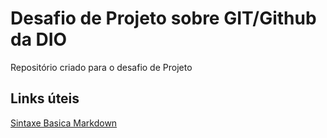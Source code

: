 # Desafio de Projeto sobre GIT/Github da DIO
Repositório criado para o desafio de Projeto 

## Links úteis
[Sintaxe Basica Markdown](https://www.markdownguide.org/basic-syntax/)
